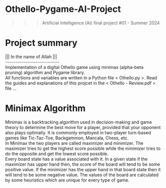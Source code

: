 ﻿# Othello-Pygame-AI-Project
>>> Artificial Intelligence (AI) final project #01 - Summer 2024

# Project summary
||| In the name of Allah ||| <br />
--------------------------- <br />
Implementation of a digital Othello game using minimax (alpha-beta pruning) algorithm and Pygame library. <br />
All functions and variables are written in a Python file < Othello.py >. Read the guides and explanations of this projcet in the < Othello - Review.pdf > file ...

# Minimax Algorithm
Minimax is a backtracking algorithm used in decision-making and game theory to determine the best move for a player, provided that your opponent also plays optimally. It is commonly employed in two-player turn-based games like Tic-Tac-Toe, Backgammon, Mancala, Chess, etc. <br />
In Minimax the two players are called maximizer and minimizer. The maximizer tries to get the highest score possible while the minimizer tries to do the opposite and get the lowest score possible. <br />
Every board state has a value associated with it. In a given state if the maximizer has upper hand then, the score of the board will tend to be some positive value. If the minimizer has the upper hand in that board state then it will tend to be some negative value. The values of the board are calculated by some heuristics which are unique for every type of game.
